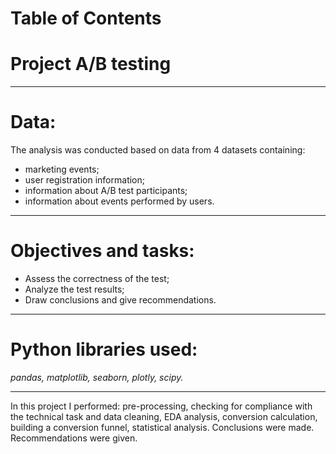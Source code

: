 <h1>Table of Contents<span class="tocSkip"></span></h1>
<div class="toc"><ul class="toc-item"></ul></div>

# Project A/B testing

<hr style="border: 2px grey;" />

# Data:

The analysis was conducted based on data from 4 datasets containing:
- marketing events;
- user registration information;
- information about A/B test participants;
- information about events performed by users.

<hr style="border: 2px grey;" />

# Objectives and tasks:

- Assess the correctness of the test;
- Analyze the test results;
- Draw conclusions and give recommendations.

<hr style="border: 2px grey;" />

# Python libraries used:

*pandas, matplotlib, seaborn, plotly, scipy.*

<hr style="border: 2px grey;" />

In this project I performed: pre-processing, checking for compliance with the technical task and data cleaning, EDA analysis, conversion calculation, building a conversion funnel, statistical analysis. Conclusions were made. Recommendations were given.
